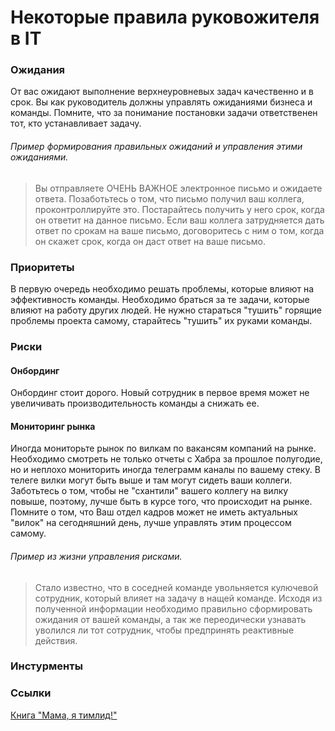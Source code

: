 # Некоторые правила руковожителя в IT
### Ожидания
От вас ожидают выполнение верхнеуровневых задач качественно и в срок.
Вы как руководитель должны управлять ожиданиями бизнеса и команды. Помните, что за понимание постановки задачи ответственен тот, кто устанавливает задачу.
###### Пример формирования правильных ожиданий и управления этими ожиданиями. 
> Вы отправляете ОЧЕНЬ ВАЖНОЕ электронное письмо и ожидаете ответа. Позаботьтесь о том, что письмо получил ваш коллега, проконтроллируйте это. Постарайтесь получить у него срок, когда он ответит на данное письмо. Если ваш коллега затрудняется дать ответ по срокам на ваше письмо, договоритесь с ним о том, когда он скажет срок, когда он даст ответ на ваше письмо.

### Приоритеты
В первую очередь необходимо решать проблемы, которые влияют на эффективность команды. Необходимо браться за те задачи, которые влияют на работу других людей. Не нужно стараться "тушить" горящие проблемы проекта самому, старайтесь "тушить" их руками команды.

### Риски
#### Онбординг
Онбординг стоит дорого. Новый сотрудник в первое время может не увеличивать производительность команды а снижать ее.

#### Мониторинг рынка
Иногда мониторьте рынок по вилкам по вакансям компаний на рынке. Необходимо смотреть не только отчеты с Хабра за прошлое полугодие, но и неплохо мониторить иногда телеграмм каналы по вашему стеку. В телеге вилки могут быть выше и там могут сидеть ваши коллеги. Заботьтесь о том, чтобы не "схантили" вашего коллегу на вилку повыше, поэтому, лучше быть в курсе того, что происходит на рынке. Помните о том, что Ваш отдел кадров может не иметь актуальных "вилок" на сегодняшний день, лучше управлять этим процессом самому.

###### Пример из жизни управления рисками. 
>Стало известно, что в соседней команде увольняется кулючевой сотрудник, который влияет на задачу в нащей команде. Исходя из полученной информации необходимо правильно сформировать ожидания от вашей команды, а так же переодически узнавать уволился ли тот сотрудник, чтобы предпринять реактивные действия. 

### Инстурменты


### Ссылки
<a href="https://www.litres.ru/marina-pereskokova/mama-ya-timlid-prakticheskie-sovety-po-rukovod-65588686/?utm_medium=cpc&utm_source=google&utm_campaign=smart_shopping%7C13524850017&utm_term=&utm_content=pla-293946777986%7Ccid%7C13524850017%7Caid%7C527887389539%7Cgid%7C127216803721%7Cpos%7C%7Csrc%7Cu_%7Cdvc%7Cc%7Creg%7C9047025%7Crin%7C&gclid=Cj0KCQjwvaeJBhCvARIsABgTDM7lSVIGFMnaD8N2oKX4ENTXmx4WPFV8REto3FwVEgt23GuIgxUfOkoaAk1BEALw_wcB">Книга "Мама, я тимлид!"</a>
